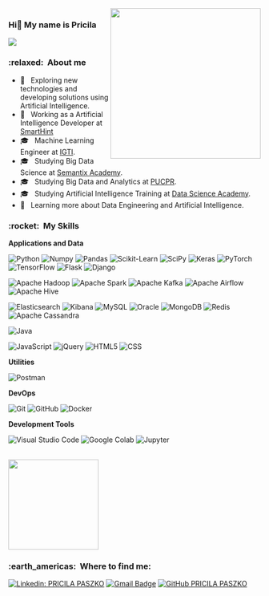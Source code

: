 <img src="https://user-images.githubusercontent.com/63474692/170898960-1e280247-bad4-48fe-8355-48a979e28daa.png" heigh="300px" width="300px" align="right">

### Hi👋 My name is Pricila

![](https://komarev.com/ghpvc/?username=pripaszko&color=006bed)

<h3> :relaxed: &nbsp;About me </h3>

- 🤔 &nbsp; Exploring new technologies and developing solutions using Artificial Intelligence.
- 💼 &nbsp; Working as a Artificial Intelligence Developer at <a href="https://www.smarthint.co/">SmartHint</a>
- 🎓 &nbsp; Machine Learning Engineer at <a href="https://www.igti.com.br/bootcamp/engenheiro-de-machine-learning?evento=ai_today">IGTI</a>.
- 🎓 &nbsp; Studying Big Data Science at <a href="https://semantix.gupy.io/jobs/1730103">Semantix Academy</a>.
- 🎓 &nbsp; Studying Big Data and Analytics at <a href="https://ead.pucpr.br/cursos-graduacao/big-data-e-inteligencia-analitica-ead">PUCPR</a>.
- 🎓 &nbsp; Studying Artificial Intelligence Training at <a href="https://www.datascienceacademy.com.br/bundle/formacao-inteligencia-artificial">Data Science Academy</a>.
- 🌱 &nbsp; Learning more about Data Engineering and Artificial Intelligence.

<h3> :rocket: &nbsp;My Skills </h3>

**Applications and Data**

  ![Python](https://img.shields.io/badge/-Python-333333?style=flat&logo=Python&logoColor=3776AB)
  ![Numpy](https://img.shields.io/badge/-Numpy-333333?style=flat&logo=Numpy&logoColor=013243)
  ![Pandas](https://img.shields.io/badge/-Pandas-333333?style=flat&logo=Pandas&logoColor=150458)
  ![Scikit-Learn](https://img.shields.io/badge/-Scikit%20Learn-333333?style=flat&logo=scikitlearn&logoColor=F7931E)
  ![SciPy](https://img.shields.io/badge/-SciPy-333333?style=flat&logo=SciPy&logoColor=8CAAE6)
  ![Keras](https://img.shields.io/badge/-Keras-333333?style=flat&logo=Keras&logoColor=D00000)
  ![PyTorch](https://img.shields.io/badge/-PyTorch-333333?style=flat&logo=PyTorch&logoColor=EE4C2C)
  ![TensorFlow](https://img.shields.io/badge/-TensorFlow-333333?style=flat&logo=TensorFlow&logoColor=FF6F00)
  ![Flask](https://img.shields.io/badge/-Flask-333333?style=flat&logo=Flask&logoColor=#000000)
  ![Django](https://img.shields.io/badge/-Django-333333?style=flat&logo=Django&logoColor=092E20)

  ![Apache Hadoop](https://img.shields.io/badge/-Apache%20Hadoop-333333?style=flat&logo=ApacheHadoop&logoColor=66CCFF)
  ![Apache Spark](https://img.shields.io/badge/-Apache%20Spark-333333?style=flat&logo=ApacheSpark&logoColor=E25A1C)
  ![Apache Kafka](https://img.shields.io/badge/-Apache%20Kafka-333333?style=flat&logo=ApacheKafka&logoColor=231F20)
  ![Apache Airflow](https://img.shields.io/badge/-Apache%20Airflow-333333?style=flat&logo=ApacheAirflow&logoColor=017CEE)
  ![Apache Hive](https://img.shields.io/badge/-Apache%20Hive-333333?style=flat&logo=ApacheHive&logoColor=FDEE21)

  ![Elasticsearch](https://img.shields.io/badge/-Elasticsearch-333333?style=flat&logo=Elasticsearch&logoColor=005571)
  ![Kibana](https://img.shields.io/badge/-Kibana-333333?style=flat&logo=Kibana&logoColor=005571)
  ![MySQL](https://img.shields.io/badge/-MySQL-333333?style=flat&logo=mysql)
  ![Oracle](https://img.shields.io/badge/-Oracle-333333?style=flat&logo=Oracle&logoColor=F80000)
  ![MongoDB](https://img.shields.io/badge/-MongoDB-333333?style=flat&logo=MongoDB&logoColor=47A248)
  ![Redis](https://img.shields.io/badge/-Redis-333333?style=flat&logo=Redis&logoColor=DC382D)
  ![Apache Cassandra](https://img.shields.io/badge/-Apache%20Cassandra-333333?style=flat&logo=ApacheCassandra&logoColor=1287B1)

  ![Java](https://img.shields.io/badge/-Java-333333?style=flat&logo=Java&logoColor=007396)
  
  ![JavaScript](https://img.shields.io/badge/-JavaScript-333333?style=flat&logo=javascript)
  ![jQuery](https://img.shields.io/badge/-jQuery-333333?style=flat&logo=jQuery&logoColor=0769AD)
  ![HTML5](https://img.shields.io/badge/-HTML5-333333?style=flat&logo=HTML5)
  ![CSS](https://img.shields.io/badge/-CSS-333333?style=flat&logo=CSS3&logoColor=1572B6)


**Utilities**

  ![Postman](https://img.shields.io/badge/-Postman-333333?style=flat&logo=postman)

**DevOps**

  ![Git](https://img.shields.io/badge/-Git-333333?style=flat&logo=git)
  ![GitHub](https://img.shields.io/badge/-GitHub-333333?style=flat&logo=github)
  ![Docker](https://img.shields.io/badge/-Docker-333333?style=flat&logo=docker)

**Development Tools**

  ![Visual Studio Code](https://img.shields.io/badge/-Visual%20Studio%20Code-333333?style=flat&logo=visual-studio-code&logoColor=007ACC)
  ![Google Colab](https://img.shields.io/badge/-Google%20Colab-333333?style=flat&logo=google-colab&logoColor=F9AB00)
  ![Jupyter](https://img.shields.io/badge/-Jupyter%20Notebook-333333?style=flat&logo=Jupyter&logoColor=F37626)


<br/>

<a href="https://github.com/pripaszko">
  <img height="180em" src="https://github-readme-stats.vercel.app/api?username=pripaszko&theme=dracula&show_icons=true" />
</a>

<br/>

<h3> :earth_americas: &nbsp;Where to find me: </h3> 

[![Linkedin: PRICILA PASZKO](https://img.shields.io/badge/-ppaszko-blue?style=flat-square&logo=Linkedin&logoColor=white&link=https://www.linkedin.com/in/ppaszko/)](https://www.linkedin.com/in/ppaszko/)
[![Gmail Badge](https://img.shields.io/badge/-pripaszko@gmail.com-006bed?style=flat-square&logo=Gmail&logoColor=white&link=mailto:pripaszko@gmail.com)](mailto:pripaszko@gmail.com)
[![GitHub PRICILA PASZKO]( https://img.shields.io/github/followers/pripaszko?label=follow&style=social)](https://github.com/pripaszko)
